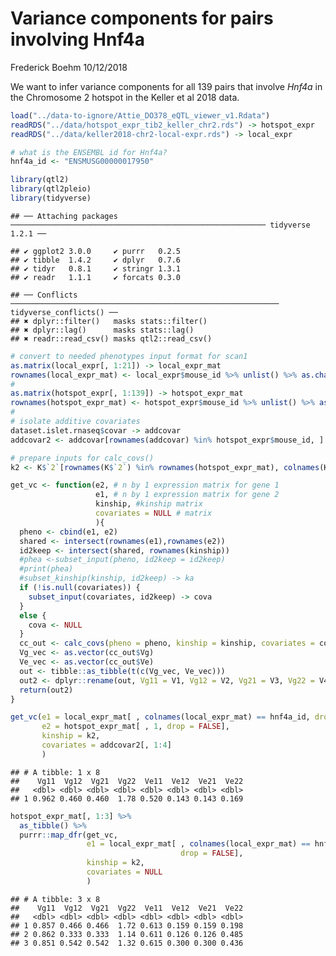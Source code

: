 Variance components for pairs involving Hnf4a
================
Frederick Boehm
10/12/2018

We want to infer variance components for all 139 pairs that involve
*Hnf4a* in the Chromosome 2 hotspot in the Keller et al 2018 data.

``` r
load("../data-to-ignore/Attie_DO378_eQTL_viewer_v1.Rdata")
readRDS("../data/hotspot_expr_tib2_keller_chr2.rds") -> hotspot_expr
readRDS("../data/keller2018-chr2-local-expr.rds") -> local_expr
```

``` r
# what is the ENSEMBL id for Hnf4a?
hnf4a_id <- "ENSMUSG00000017950"
```

``` r
library(qtl2)
library(qtl2pleio)
library(tidyverse)
```

    ## ── Attaching packages ───────────────────────────────────────────────────────── tidyverse 1.2.1 ──

    ## ✔ ggplot2 3.0.0     ✔ purrr   0.2.5
    ## ✔ tibble  1.4.2     ✔ dplyr   0.7.6
    ## ✔ tidyr   0.8.1     ✔ stringr 1.3.1
    ## ✔ readr   1.1.1     ✔ forcats 0.3.0

    ## ── Conflicts ──────────────────────────────────────────────────────────── tidyverse_conflicts() ──
    ## ✖ dplyr::filter()   masks stats::filter()
    ## ✖ dplyr::lag()      masks stats::lag()
    ## ✖ readr::read_csv() masks qtl2::read_csv()

``` r
# convert to needed phenotypes input format for scan1
as.matrix(local_expr[, 1:21]) -> local_expr_mat
rownames(local_expr_mat) <- local_expr$mouse_id %>% unlist() %>% as.character()
#
as.matrix(hotspot_expr[, 1:139]) -> hotspot_expr_mat
rownames(hotspot_expr_mat) <- hotspot_expr$mouse_id %>% unlist() %>% as.character()
#
# isolate additive covariates
dataset.islet.rnaseq$covar -> addcovar
addcovar2 <- addcovar[rownames(addcovar) %in% hotspot_expr$mouse_id, ]
```

``` r
# prepare inputs for calc_covs()
k2 <- K$`2`[rownames(K$`2`) %in% rownames(hotspot_expr_mat), colnames(K$`2`) %in% rownames(hotspot_expr_mat)]
```

``` r
get_vc <- function(e2, # n by 1 expression matrix for gene 1
                   e1, # n by 1 expression matrix for gene 2
                   kinship, #kinship matrix
                   covariates = NULL # matrix
                   ){
  pheno <- cbind(e1, e2)
  shared <- intersect(rownames(e1),rownames(e2))
  id2keep <- intersect(shared, rownames(kinship))
  #phea <-subset_input(pheno, id2keep = id2keep)
  #print(phea)
  #subset_kinship(kinship, id2keep) -> ka
  if (!is.null(covariates)) {
    subset_input(covariates, id2keep) -> cova
  }
  else {
    cova <- NULL
  }
  cc_out <- calc_covs(pheno = pheno, kinship = kinship, covariates = cova)
  Vg_vec <- as.vector(cc_out$Vg)
  Ve_vec <- as.vector(cc_out$Ve)
  out <- tibble::as_tibble(t(c(Vg_vec, Ve_vec)))
  out2 <- dplyr::rename(out, Vg11 = V1, Vg12 = V2, Vg21 = V3, Vg22 = V4, Ve11 = V5, Ve12 = V6, Ve21 = V7, Ve22 = V8)
  return(out2)
}
```

``` r
get_vc(e1 = local_expr_mat[ , colnames(local_expr_mat) == hnf4a_id, drop = FALSE],
       e2 = hotspot_expr_mat[ , 1, drop = FALSE],
       kinship = k2,
       covariates = addcovar2[, 1:4]
       )
```

    ## # A tibble: 1 x 8
    ##    Vg11  Vg12  Vg21  Vg22  Ve11  Ve12  Ve21  Ve22
    ##   <dbl> <dbl> <dbl> <dbl> <dbl> <dbl> <dbl> <dbl>
    ## 1 0.962 0.460 0.460  1.78 0.520 0.143 0.143 0.169

``` r
hotspot_expr_mat[, 1:3] %>%
  as_tibble() %>%
  purrr::map_dfr(get_vc,
                 e1 = local_expr_mat[ , colnames(local_expr_mat) == hnf4a_id,
                                      drop = FALSE],
                 kinship = k2,
                 covariates = NULL
                 )
```

    ## # A tibble: 3 x 8
    ##    Vg11  Vg12  Vg21  Vg22  Ve11  Ve12  Ve21  Ve22
    ##   <dbl> <dbl> <dbl> <dbl> <dbl> <dbl> <dbl> <dbl>
    ## 1 0.857 0.466 0.466  1.72 0.613 0.159 0.159 0.198
    ## 2 0.862 0.333 0.333  1.14 0.611 0.126 0.126 0.485
    ## 3 0.851 0.542 0.542  1.32 0.615 0.300 0.300 0.436
